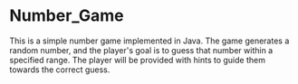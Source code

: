 # Number_Game
This is a simple number game implemented in Java. The game generates a random number, and the player's goal is to guess that number within a specified range. The player will be provided with hints to guide them towards the correct guess.
